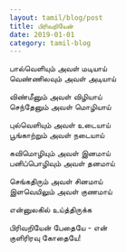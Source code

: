 ```yaml
---
layout: tamil/blog/post
title: பிரிவறியேன்
date: 2019-01-01
category: tamil-blog
---
```


பால்வெளியும் அவள் மடியாய் <br/>
வெண்ணிலவும் அவள் அடியாய்

விண்மீனும் அவள் விழியாய் <br/>
செந்தேனும் அவள் மொழியாய்

புல்வெளியும் அவள் உடையாய் <br/>
பூங்காற்றும் அவள் நடையாய்

கவிமொழியும் அவள் இனமாய் <br/>
பனிப்பொழிவும் அவள் தனமாய்

செங்கதிரும் அவள் சினமாய் <br/>
இளவெயிலும் அவள் குணமாய்

என்னுலகில் உய்த்திருக்க

பிரிவறியேன் பேதையே - என் <br/>
குளிரிரவு கோதையே!
